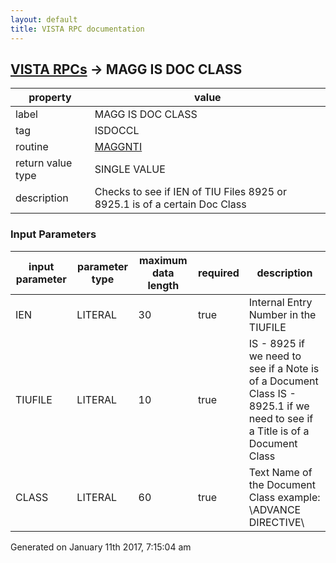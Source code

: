 ```yaml
---
layout: default
title: VISTA RPC documentation
---
```




## [VISTA RPCs](TableOfContent.md) &#8594; MAGG IS DOC CLASS 

 property | value 
--- | --- 
 label | MAGG IS DOC CLASS
 tag | ISDOCCL
 routine | [MAGGNTI](http://code.osehra.org/dox/Routine_MAGGNTI_source.html)
 return value type | SINGLE VALUE
 description | Checks to see if IEN of TIU Files 8925 or 8925.1 is of a certain Doc Class

### Input Parameters

| input parameter | parameter type | maximum data length | required | description | 
| --- | --- | --- | --- | --- | 
| IEN | LITERAL | 30 | true | Internal Entry Number in the TIUFILE | 
| TIUFILE | LITERAL | 10 | true |  IS - 8925   if we need to see if a Note is of a Document Class IS - 8925.1 if we need to see if a Title is of a Document Class | 
| CLASS | LITERAL | 60 | true | Text Name of the Document Class   example: \ADVANCE DIRECTIVE\ | 




 Generated on January 11th 2017, 7:15:04 am